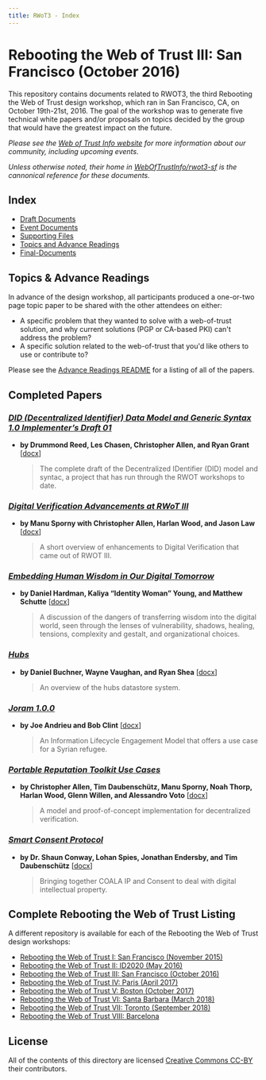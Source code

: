 ```yaml
---
title: RWoT3 - Index
---
```


# Rebooting the Web of Trust III: San Francisco (October 2016)

This repository contains documents related to RWOT3, the third Rebooting the Web of Trust design workshop, which ran in San Francisco, CA, on October 19th-21st, 2016. The goal of the workshop was to generate five technical white papers and/or proposals on topics decided by the group that would have the greatest impact on the future.

_Please see the [Web of Trust Info website](http://www.weboftrust.info/) for more information about our community, including upcoming events._

*Unless otherwise noted, their home in [WebOfTrustInfo/rwot3-sf](https://github.com/WebOfTrustInfo/rwot3-sf) is the cannonical reference for these documents.*

## Index

* [Draft Documents](draft-documents/)
* [Event Documents](event-documents/)
* [Supporting Files](supporting-files/)
* [Topics and Advance Readings](topics-and-advance-readings/)
* [Final-Documents](final-documents/)

## Topics & Advance Readings

In advance of the design workshop, all participants produced a one-or-two page topic paper to be shared with the other attendees on either:

* A specific problem that they wanted to solve with a web-of-trust solution, and why current solutions (PGP or CA-based PKI) can't address the problem?
*  A specific solution related to the web-of-trust that you'd like others to use or contribute to?

Please see the [Advance Readings README](Topics/) for a listing of all of the papers.

## Completed Papers

### [*DID (Decentralized Identifier) Data Model and Generic Syntax 1.0 Implementer’s Draft 01*](Final/did-implementer-draft-10.pdf)



* **by Drummond Reed, Les Chasen, Christopher Allen, and Ryan Grant** [[docx](https://github.com/WebOfTrustInfo/rwot3-sf/raw/master/final-documents/did-implementer-draft-10.docx?raw=true)]
  > The complete draft of the Decentralized IDentifier (DID) model and syntac, a project that has run through the RWOT workshops to date.

### [*Digital Verification Advancements at RWoT III*](Final/digital-verification-advancements.pdf)

* **by Manu Sporny with Christopher Allen, Harlan Wood, and Jason Law** [[docx](https://github.com/WebOfTrustInfo/rwot3-sf/raw/master/final-documents/digital-verification-advancements.docx?raw=true)]
  > A short overview of enhancements to Digital Verification that came out of RWOT III.

### [*Embedding Human Wisdom in Our Digital Tomorrow*](Final/WisdomEmbedding-Human-Wisdom-in-Our-Digital-Tomorrow.pdf)

* **by Daniel Hardman, Kaliya “Identity Woman” Young, and Matthew Schutte** [[docx](https://github.com/WebOfTrustInfo/rwot3-sf/raw/master/final-documents/WisdomEmbedding-Human-Wisdom-in-Our-Digital-Tomorrow.docx?raw=true)]
  > A discussion of the dangers of transferring wisdom into the digital world, seen through the lenses of vulnerability, shadows, healing, tensions, complexity and gestalt, and organizational choices.

### [*Hubs*](Final/hubs.pdf)

* **by Daniel Buchner, Wayne Vaughan, and Ryan Shea** [[docx](https://github.com/WebOfTrustInfo/rwot3-sf/raw/master/final-documents/hubs.docx?raw=true)]
  > An overview of the hubs datastore system.

### [*Joram 1.0.0*](Final/joram-engagement-model.pdf)

* **by Joe Andrieu and Bob Clint** [[docx](https://github.com/WebOfTrustInfo/rwot3-sf/raw/master/final-documents/joram-engagement-model.docx?raw=true)]
  > An Information Lifecycle Engagement Model that offers a use case for a Syrian refugee.

### [*Portable Reputation Toolkit Use Cases*](Final/reputation-toolkit.pdf)

* **by Christopher Allen, Tim Daubenschütz, Manu Sporny, Noah Thorp, Harlan Wood, Glenn Willen, and Alessandro Voto** [[docx](https://github.com/WebOfTrustInfo/rwot3-sf/raw/master/final-documents/reputation-toolkit.docx?raw=true)]
  > A model and proof-of-concept implementation for decentralized verification.

### [*Smart Consent Protocol*](Final/smart-consent-protocol.pdf)

* **by Dr. Shaun Conway, Lohan Spies, Jonathan Endersby, and Tim Daubenschütz** [[docx](https://github.com/WebOfTrustInfo/rwot3-sf/raw/master/final-documents/smart-consent-protocol.docx?raw=true)]
  > Bringing together COALA IP and Consent to deal with digital intellectual property.


## Complete Rebooting the Web of Trust Listing

A different repository is available for each of the Rebooting the Web of Trust design workshops:

* [Rebooting the Web of Trust I: San Francisco (November 2015)](../RWoT1/)
* [Rebooting the Web of Trust II: ID2020 (May 2016)](../RWoT2/)
* [Rebooting the Web of Trust III: San Francisco (October 2016)](../RWoT3/)
* [Rebooting the Web of Trust IV: Paris (April 2017)](../RWoT4/)
* [Rebooting the Web of Trust V: Boston (October 2017)](../RWoT5/)
* [Rebooting the Web of Trust VI: Santa Barbara (March 2018)](../RWoT6/)
* [Rebooting the Web of Trust VII: Toronto (September 2018)](../RWoT7/)
* [Rebooting the Web of Trust VIII: Barcelona](../RWoT8)

## License

All of the contents of this directory are licensed [Creative Commons CC-BY](../LICENSE-CC-BY-4.0/) their contributors.
